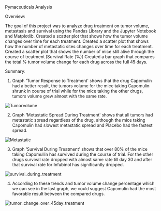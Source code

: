 
Pymaceuticals Analysis

Overview:

The goal of this project was to analyze drug treatment on tumor volume, metastasis and survival using the Pandas Library and the Jupyter Notebook and Matplotlib.
Created a scatter plot that shows how the tumor volume changes over time for each treatment.
Created a scatter plot that shows how the number of metastatic sites changes over time for each treatment.
Created a scatter plot that shows the number of mice still alive through the course of treatment (Survival Rate (%))
Created a bar graph that compares the total % tumor volume change for each drug across the full 45 days.

Summary:

1. Graph 'Tumor Response to Treatment' shows that the drug Capomulin had a better result, the tumors volume for the mice taking Capomulin shrunk in course of trial while for the mice taking the other drugs, tumors volume grew almost with the same rate.

![Tumorvolume](https://user-images.githubusercontent.com/50187921/69074872-d695cb00-09f5-11ea-9360-eac2bfd0fba9.png)



2. Graph 'Metastatic Spread During Treatment' shows that all tumors had metastatic spread regardless of the drug, although the mice taking Capomulin had slowest metastatic spread and Placebo had the fastest spread.

![Metastatic](https://user-images.githubusercontent.com/50187921/69075765-a7805900-09f7-11ea-9660-91e8b873cab7.png)

3. Graph 'Survival During Treatment' shows that over 80% of the mice taking Capomullin has survived during the course of trial. For the other drugs survival rate dropped with almost same rate till day 30 and after that survival rate for Infubinol has significantly dropped.

![survival_during_treatment](https://user-images.githubusercontent.com/50187921/69093802-d9ec7f00-0a14-11ea-98a2-f358cb882ca7.png)



4. According to these trends and tumor volume change percentage which we can see in the last graph, we could suggest Capomulin had the most favorable result between the compared drugs.

![tumor_change_over_45day_treatment](https://user-images.githubusercontent.com/50187921/69076074-4b6a0480-09f8-11ea-9dbf-82ec6a2e2dc6.png)


